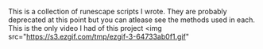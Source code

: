 This is a collection of runescape scripts I wrote. They are probably deprecated at this point but you can atlease see the methods used in each.
This is the only video I had of this project
<img src="https://s3.ezgif.com/tmp/ezgif-3-64733ab0f1.gif"
